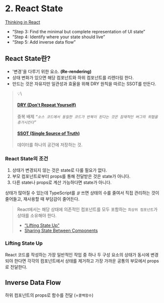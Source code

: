 # 2. React State

[Thinking in React](https://react.dev/learn/thinking-in-react)

* “Step 3: Find the minimal but complete representation of UI state”
* “Step 4: Identify where your state should live”
* “Step 5: Add inverse data flow”

## React State란?

* '변경'을 다루기 위한 요소. **(Re-rendering)**
* 상태 변화가 있으면 해당 컴포넌트와 하위 컴포넌트를 리렌더링 한다.
* 만드는 것은 자유지만 일관성과 효율을 위해 DRY 원칙을 따르는 SSOT를 만든다.

> 💡\
>
>
> #### [DRY (Don't Repeat Yourself)](https://ko.wikipedia.org/wiki/%EC%A4%91%EB%B3%B5%EB%B0%B0%EC%A0%9C)
>
> 중복 배제 _`“소스 코드에서 동일한 코드가 반복이 된다는 것은 잠재적인 버그의 위협을 증가시킨다”`_
>
> #### [SSOT (Single Source of Truth)](https://ko.wikipedia.org/wiki/%EB%8B%A8%EC%9D%BC\_%EC%A7%84%EC%8B%A4\_%EA%B3%B5%EA%B8%89%EC%9B%90)
>
> 데이터를 하나의 공간에 저장하는 것.

### React State의 조건

1. 상태가 변경되지 않는 것은 state로 다룰 필요가 없다.
2. 부모 컴포넌트로부터 props를 통해 전달받은 것은 state가 아니다.
3. 다른 state나 props로 계산 가능하다면 state가 아니다.

상태가 많아질 수 있는데 TypeScript를 _`잘`_ 쓰면 상태의 수를 줄여서 직접 관리하는 것이 줄어들고, 재사용할 때 부담감이 줄어든다.

> React에서는 해당 상태에 의존적인 컴포넌트를 모두 포함하는 `최상위 컴포넌트`가 상태를 소유해야 한다.
>
> * [“Lifting State Up”](https://ko.reactjs.org/docs/lifting-state-up.html)
> * [Sharing State Between Components](https://beta.reactjs.org/learn/sharing-state-between-components)

### Lifting State Up

React 코드를 작성하는 가장 일반적인 작업 중 하나 두 구성 요소의 상태가 동시에 변경되야 한다면 각각의 컴포넌트에서 상태를 제거하고 가장 가까운 공통의 부모에서 props로 전달한다.

## Inverse Data Flow

하위 컴포넌트의 props로 함수를 전달 (=`콜백함수`)

